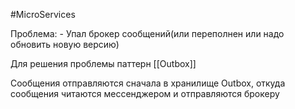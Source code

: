 #MicroServices 

Проблема:
	- Упал брокер сообщений(или переполнен или надо обновить новую версию)

Для решения проблемы паттерн [[Outbox]]

Сообщения отправляются сначала в хранилище Outbox, откуда сообщения читаются мессенджером и отправляются брокеру
